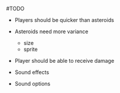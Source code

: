 #TODO

* Players should be quicker than asteroids
* Asteroids need more variance

  * size
  * sprite

* Player should be able to receive damage
* Sound effects
* Sound options
